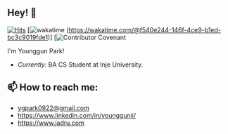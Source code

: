 ## Hey! 👋
  
[![Hits](https://hits.seeyoufarm.com/api/count/incr/badge.svg?url=https%3A%2F%2Fgithub.com%2Fjadru&count_bg=%231D4D64&title_bg=%23000000&icon=safari.svg&icon_color=%23FFFFFF&title=hits&edge_flat=true)](https://github.com/jadru)
[![wakatime](https://wakatime.com/badge/user/f540e244-146f-4ce9-b1ed-bc3c9019fde1.svg) (https://wakatime.com/@f540e244-146f-4ce9-b1ed-bc3c9019fde1)] [![Contributor Covenant](https://img.shields.io/badge/Contributor)


I'm Younggun Park! 
- *Currently:* BA CS Student at Inje University.

<!--START_SECTION:waka-->
<!--END_SECTION:waka-->

## 📫 How to reach me:
- ygpark0922@gmail.com
- https://www.linkedin.com/in/younggunii/
- https://www.jadru.com
